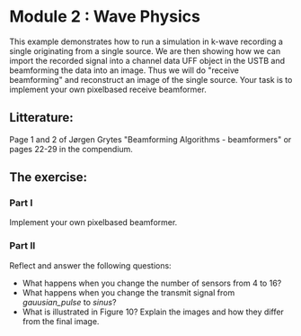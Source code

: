 # Module 2 : Wave Physics

This example demonstrates how to run a simulation in k-wave recording a
single originating from a single source. We are then showing how we can
import the recorded signal into a channel data UFF object in the USTB and
beamforming the data into an image. Thus we will do "receive beamforming"
and reconstruct an image of the single source. Your task is to implement
your own pixelbased receive beamformer.

## Litterature:
Page 1 and 2 of Jørgen Grytes "Beamforming Algorithms - beamformers" or
pages 22-29 in the compendium. 

## The exercise:
### Part I
Implement your own pixelbased beamformer.

### Part II
Reflect and answer the following questions:
+ What happens when you change the number of sensors from 4 to 16?
+ What happens when you change the transmit signal from *gauusian_pulse* to *sinus*?
+ What is illustrated in Figure 10? Explain the images and how they differ from the final image.
